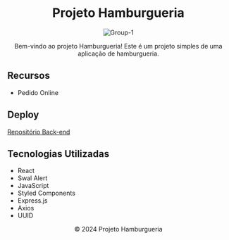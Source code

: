 
  <h1 align="center">Projeto Hamburgueria</h1>
    <p align="center"> <img src="https://i.ibb.co/yX30BGk/Group-1.png" alt="Group-1" border="0"/> </p>
    <p align="center">Bem-vindo ao projeto Hamburgueria! Este é um projeto simples de uma aplicação de hamburgueria.</p>

  <h2>Recursos</h2>
  <ul>
    <li>Pedido Online</li>
  </ul>

<h2>Deploy</h2>
   <p>
        <a href="https://github.com/katyalmeida/hamburgueria-backend.git">Repositório Back-end</a>
    </p>
 <h2>Tecnologias Utilizadas</h2>
    <ul>
        <li>React</li>
        <li>Swal Alert</li>
        <li>JavaScript</li>
        <li>Styled Components</li>
        <li>Express.js</li>
        <li>Axios</li>
        <li>UUID</li>
    </ul>

   <footer align="center">
        &copy; 2024 Projeto Hamburgueria
    </footer>
